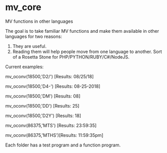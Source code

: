# mv_core
MV functions in other languages

The goal is to take familiar MV functions and make them available in other languages for two reasons:
1) They are useful.
2) Reading them will help people move from one language to another. Sort of a Rosetta Stone for PHP/PYTHON/RUBY/C#/NodeJS.

Current examples:

mv_oconv(18500,'D2/') [Results:  08/25/18]

mv_oconv(18500,'D4-') [Results:  08-25-2018]

mv_oconv(18500,'DM')  [Results:  08]

mv_oconv(18500,'DD')  [Results:  25]

mv_oconv(18500,'D2Y') [Results:  18]

mv_oconv(86375,'MTS') [Results: 23:59:35]

mv_oconv(86375,'MTHS')[Results: 11:59:35pm]

Each folder has a test program and a function program.

